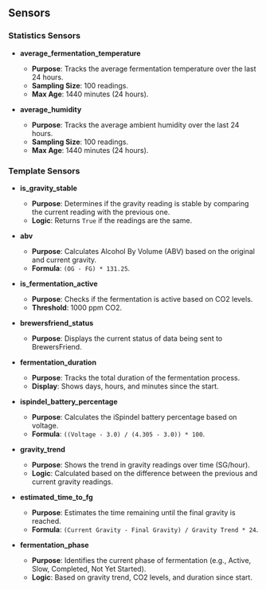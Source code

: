 ## Sensors

### Statistics Sensors
- **average_fermentation_temperature**
  - **Purpose**: Tracks the average fermentation temperature over the last 24 hours.
  - **Sampling Size**: 100 readings.
  - **Max Age**: 1440 minutes (24 hours).

- **average_humidity**
  - **Purpose**: Tracks the average ambient humidity over the last 24 hours.
  - **Sampling Size**: 100 readings.
  - **Max Age**: 1440 minutes (24 hours).

### Template Sensors
- **is_gravity_stable**
  - **Purpose**: Determines if the gravity reading is stable by comparing the current reading with the previous one.
  - **Logic**: Returns `True` if the readings are the same.

- **abv**
  - **Purpose**: Calculates Alcohol By Volume (ABV) based on the original and current gravity.
  - **Formula**: `(OG - FG) * 131.25`.

- **is_fermentation_active**
  - **Purpose**: Checks if the fermentation is active based on CO2 levels.
  - **Threshold**: 1000 ppm CO2.

- **brewersfriend_status**
  - **Purpose**: Displays the current status of data being sent to BrewersFriend.

- **fermentation_duration**
  - **Purpose**: Tracks the total duration of the fermentation process.
  - **Display**: Shows days, hours, and minutes since the start.

- **ispindel_battery_percentage**
  - **Purpose**: Calculates the iSpindel battery percentage based on voltage.
  - **Formula**: `((Voltage - 3.0) / (4.305 - 3.0)) * 100`.

- **gravity_trend**
  - **Purpose**: Shows the trend in gravity readings over time (SG/hour).
  - **Logic**: Calculated based on the difference between the previous and current gravity readings.

- **estimated_time_to_fg**
  - **Purpose**: Estimates the time remaining until the final gravity is reached.
  - **Formula**: `(Current Gravity - Final Gravity) / Gravity Trend * 24`.

- **fermentation_phase**
  - **Purpose**: Identifies the current phase of fermentation (e.g., Active, Slow, Completed, Not Yet Started).
  - **Logic**: Based on gravity trend, CO2 levels, and duration since start.
